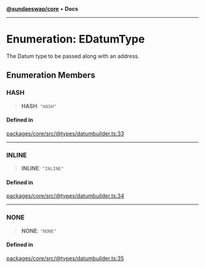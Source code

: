 [**@sundaeswap/core**](../../README.md) • **Docs**

***

# Enumeration: EDatumType

The Datum type to be passed along with an address.

## Enumeration Members

### HASH

> **HASH**: `"HASH"`

#### Defined in

[packages/core/src/@types/datumbuilder.ts:33](https://github.com/SundaeSwap-finance/sundae-sdk/blob/main/packages/core/src/@types/datumbuilder.ts#L33)

***

### INLINE

> **INLINE**: `"INLINE"`

#### Defined in

[packages/core/src/@types/datumbuilder.ts:34](https://github.com/SundaeSwap-finance/sundae-sdk/blob/main/packages/core/src/@types/datumbuilder.ts#L34)

***

### NONE

> **NONE**: `"NONE"`

#### Defined in

[packages/core/src/@types/datumbuilder.ts:35](https://github.com/SundaeSwap-finance/sundae-sdk/blob/main/packages/core/src/@types/datumbuilder.ts#L35)
